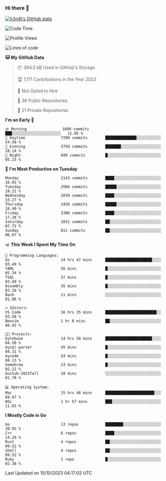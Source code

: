 ### Hi there 👋

[![h3n4l's GitHub stats](https://github-readme-stats.vercel.app/api?username=h3n4l&count_private=true&show_icons=true&theme=radical)](https://github.com/h3n4l/github-readme-stats)

<!--START_SECTION:waka-->
![Code Time](http://img.shields.io/badge/Code%20Time-1%2C615%20hrs%2041%20mins-blue)

![Profile Views](http://img.shields.io/badge/Profile%20Views-0-blue)

![Lines of code](https://img.shields.io/badge/From%20Hello%20World%20I%27ve%20Written-3.7%20million%20lines%20of%20code-blue)

**🐱 My GitHub Data** 

> 📦 364.5 kB Used in GitHub's Storage 
 > 
> 🏆 1,171 Contributions in the Year 2023
 > 
> 🚫 Not Opted to Hire
 > 
> 📜 36 Public Repositories 
 > 
> 🔑 21 Private Repositories 
 > 
**I'm an Early 🐤** 

```text
🌞 Morning                1609 commits        ███░░░░░░░░░░░░░░░░░░░░░░   12.05 % 
🌆 Daytime                7290 commits        ██████████████░░░░░░░░░░░   54.58 % 
🌃 Evening                3758 commits        ███████░░░░░░░░░░░░░░░░░░   28.14 % 
🌙 Night                  699 commits         █░░░░░░░░░░░░░░░░░░░░░░░░   05.23 % 
```
📅 **I'm Most Productive on Tuesday** 

```text
Monday                   2143 commits        ████░░░░░░░░░░░░░░░░░░░░░   16.05 % 
Tuesday                  2566 commits        █████░░░░░░░░░░░░░░░░░░░░   19.21 % 
Wednesday                2039 commits        ████░░░░░░░░░░░░░░░░░░░░░   15.27 % 
Thursday                 2458 commits        █████░░░░░░░░░░░░░░░░░░░░   18.40 % 
Friday                   2308 commits        ████░░░░░░░░░░░░░░░░░░░░░   17.28 % 
Saturday                 1031 commits        ██░░░░░░░░░░░░░░░░░░░░░░░   07.72 % 
Sunday                   811 commits         ██░░░░░░░░░░░░░░░░░░░░░░░   06.07 % 
```


📊 **This Week I Spent My Time On** 

```text
💬 Programming Languages: 
Go                       14 hrs 47 mins      █████████████████████░░░░   83.49 % 
YAML                     56 mins             █░░░░░░░░░░░░░░░░░░░░░░░░   05.34 % 
TSQL                     37 mins             █░░░░░░░░░░░░░░░░░░░░░░░░   03.49 % 
Assembly                 35 mins             █░░░░░░░░░░░░░░░░░░░░░░░░   03.36 % 
Bash                     11 mins             ░░░░░░░░░░░░░░░░░░░░░░░░░   01.08 % 

🔥 Editors: 
VS Code                  16 hrs 35 mins      ███████████████████████░░   93.58 % 
Neovim                   1 hr 8 mins         ██░░░░░░░░░░░░░░░░░░░░░░░   06.42 % 

🐱‍💻 Projects: 
bytebase                 14 hrs 58 mins      █████████████████████░░░░   84.50 % 
mysql-parser             45 mins             █░░░░░░░░░░░░░░░░░░░░░░░░   04.31 % 
mycode                   43 mins             █░░░░░░░░░░░░░░░░░░░░░░░░   04.13 % 
homebrew                 23 mins             █░░░░░░░░░░░░░░░░░░░░░░░░   02.22 % 
bustub-2023fall          18 mins             ░░░░░░░░░░░░░░░░░░░░░░░░░   01.70 % 

💻 Operating System: 
Mac                      15 hrs 46 mins      ██████████████████████░░░   88.97 % 
WSL                      1 hr 57 mins        ███░░░░░░░░░░░░░░░░░░░░░░   11.03 % 
```

**I Mostly Code in Go** 

```text
Go                       13 repos            ████████░░░░░░░░░░░░░░░░░   30.95 % 
C++                      6 repos             ████░░░░░░░░░░░░░░░░░░░░░   14.29 % 
Rust                     4 repos             ██░░░░░░░░░░░░░░░░░░░░░░░   09.52 % 
Shell                    4 repos             ██░░░░░░░░░░░░░░░░░░░░░░░   09.52 % 
Ruby                     1 repo              █░░░░░░░░░░░░░░░░░░░░░░░░   02.38 % 
```




 Last Updated on 15/10/2023 04:17:02 UTC
<!--END_SECTION:waka-->

